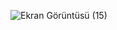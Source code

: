 ![Ekran Görüntüsü (15)](https://user-images.githubusercontent.com/79147749/201411755-2f05a4fb-cc99-4c15-9d63-842a48cba85a.png)
